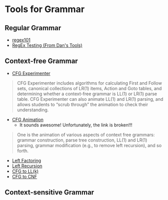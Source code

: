 # Tools for Grammar

## Regular Grammar

- [regex101](https://regex101.com/)
- [RegEx Testing (From Dan's Tools)](https://www.regextester.com/)

## Context-free Grammar

- [CFG Experimenter](http://curtclifton.net/cfg-experimenter)
> CFG Experimenter includes algorithms for calculating First and Follow sets, 
canonical collections of LR(1) items, Action and Goto tables, 
and determining whether a context-free grammar is LL(1) or LR(1) parse table.
CFG Experimenter can also animate LL(1) and LR(1) parsing, 
and allows students to “scrub through” the animation to check their understanding.

- [CFG Animation](https://www.cs.montana.edu/webworks/webworks-home/projects/cfg/grammar.html)
  - It sounds awesome! Unfortunately, the link is broken!!!

> One is the animation of various aspects of context free grammars: 
grammar construction, parse tree construction, LL(1) and LR(1) parsing, 
grammar modification (e.g., to remove left recursion), and so forth.

- [Left Factoring](https://calculator.pisqre.com/left-fact)
- [Left Recursion](https://calculator.pisqre.com/left-rec)
- [CFG to LL(k)](https://calculator.pisqre.com/cgf-llk)
- [CFG to CNF](https://calculator.pisqre.com/cgf-cnf)


## Context-sensitive Grammar
